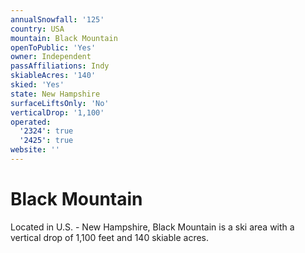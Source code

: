 ```yaml
---
annualSnowfall: '125'
country: USA
mountain: Black Mountain
openToPublic: 'Yes'
owner: Independent
passAffiliations: Indy
skiableAcres: '140'
skied: 'Yes'
state: New Hampshire
surfaceLiftsOnly: 'No'
verticalDrop: '1,100'
operated:
  '2324': true
  '2425': true
website: ''
---
```



# Black Mountain

Located in U.S. - New Hampshire, Black Mountain is a ski area with a vertical drop of 1,100 feet and 140 skiable acres.
